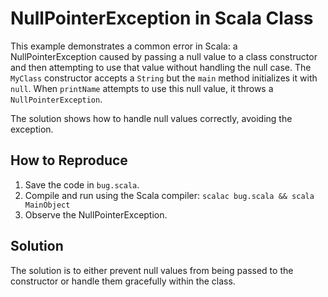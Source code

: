 # NullPointerException in Scala Class

This example demonstrates a common error in Scala: a NullPointerException caused by passing a null value to a class constructor and then attempting to use that value without handling the null case.  The `MyClass` constructor accepts a `String` but the `main` method initializes it with `null`. When `printName` attempts to use this null value, it throws a `NullPointerException`.

The solution shows how to handle null values correctly, avoiding the exception.

## How to Reproduce

1. Save the code in `bug.scala`.
2. Compile and run using the Scala compiler: `scalac bug.scala && scala MainObject`
3. Observe the NullPointerException.

## Solution

The solution is to either prevent null values from being passed to the constructor or handle them gracefully within the class.